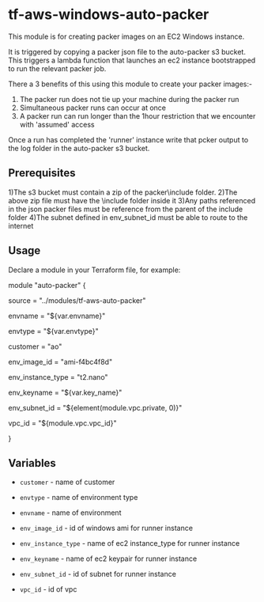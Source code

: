 tf-aws-windows-auto-packer
==========================

This module is for creating packer images on an EC2 Windows instance. 

It is triggered by copying a packer json file to the auto-packer s3 bucket. This triggers a lambda function that launches an ec2 instance bootstrapped to run the relevant packer job.

There a 3 benefits of this using this module to create your packer images:-

1) The packer run does not tie up your machine during the packer run
2) Simultaneous packer runs can occur at once 
3) A packer run can run longer than the 1hour restriction that we encounter with 'assumed' access

Once a run has completed the 'runner' instance write that pcker output to the log folder in the auto-packer s3 bucket.


Prerequisites
-------------

1)The s3 bucket must contain a zip of the packer\include folder.
2)The above zip file must have the \include folder inside it
3)Any paths referenced in the json packer files must be reference from the parent of the include folder
4)The subnet defined in env_subnet_id must be able to route to the internet

Usage
-----

Declare a module in your Terraform file, for example:



module "auto-packer" {

  source   = "../modules/tf-aws-auto-packer"
  
  envname  = "${var.envname}"
  
  envtype  = "${var.envtype}"
  
  customer = "ao"

  env_image_id      = "ami-f4bc4f8d"
  
  env_instance_type = "t2.nano"
  
  env_keyname       = "${var.key_name}"
  
  env_subnet_id     = "${element(module.vpc.private, 0)}"
  
  vpc_id            = "${module.vpc.vpc_id}"


}


Variables
---------

- `customer`           - name of customer
- `envtype`            - name of environment type
- `envname`            - name of environment

- `env_image_id`       - id of windows ami for runner instance
- `env_instance_type`  - name of ec2 instance_type for runner instance
- `env_keyname`        - name of ec2 keypair for runner instance
- `env_subnet_id`      - id of subnet for runner instance
- `vpc_id`             - id of vpc

